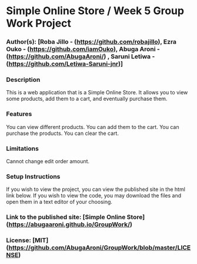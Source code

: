 # Simple Online Store / Week 5 Group Work Project

### Author(s): [Roba Jillo - (https://github.com/robajillo), Ezra Ouko - (https://github.com/iamOuko), Abuga Aroni - (https://github.com/AbugaAroni/) , Saruni Letiwa - (https://github.com/Letiwa-Saruni-jnr)] 

### Description
This is a web application that is a Simple Online Store. It allows you to view some products, add them to a cart, and eventually purchase them.

### Features
You can view different products.
You can add them to the cart.
You can purchase the products.
You can clear the cart.

### Limitations
Cannot change edit order amount.

### Setup Instructions
If you wish to view the project, you can view the published site in the html link below. If you wish to view the code, you may download the files and open them in a text editor of your choosing.

### Link to the published site: [Simple Online Store] (https://abugaaroni.github.io/GroupWork/)


### License: [MIT] (https://github.com/AbugaAroni/GroupWork/blob/master/LICENSE)

